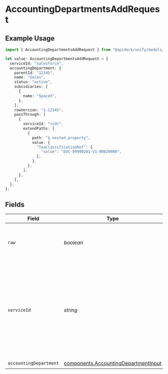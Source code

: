 # AccountingDepartmentsAddRequest

## Example Usage

```typescript
import { AccountingDepartmentsAddRequest } from "@apideck/unify/models/operations";

let value: AccountingDepartmentsAddRequest = {
  serviceId: "salesforce",
  accountingDepartment: {
    parentId: "12345",
    name: "Sales",
    status: "active",
    subsidiaries: [
      {
        name: "SpaceX",
      },
    ],
    rowVersion: "1-12345",
    passThrough: [
      {
        serviceId: "<id>",
        extendPaths: [
          {
            path: "$.nested.property",
            value: {
              "TaxClassificationRef": {
                "value": "EUC-99990201-V1-00020000",
              },
            },
          },
        ],
      },
    ],
  },
};
```

## Fields

| Field                                                                                                                                         | Type                                                                                                                                          | Required                                                                                                                                      | Description                                                                                                                                   | Example                                                                                                                                       |
| --------------------------------------------------------------------------------------------------------------------------------------------- | --------------------------------------------------------------------------------------------------------------------------------------------- | --------------------------------------------------------------------------------------------------------------------------------------------- | --------------------------------------------------------------------------------------------------------------------------------------------- | --------------------------------------------------------------------------------------------------------------------------------------------- |
| `raw`                                                                                                                                         | *boolean*                                                                                                                                     | :heavy_minus_sign:                                                                                                                            | Include raw response. Mostly used for debugging purposes                                                                                      |                                                                                                                                               |
| `serviceId`                                                                                                                                   | *string*                                                                                                                                      | :heavy_minus_sign:                                                                                                                            | Provide the service id you want to call (e.g., pipedrive). Only needed when a consumer has activated multiple integrations for a Unified API. | salesforce                                                                                                                                    |
| `accountingDepartment`                                                                                                                        | [components.AccountingDepartmentInput](../../models/components/accountingdepartmentinput.md)                                                  | :heavy_check_mark:                                                                                                                            | N/A                                                                                                                                           |                                                                                                                                               |